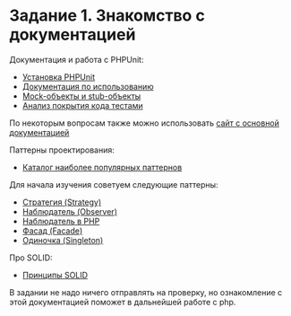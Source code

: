 # Задание 1. Знакомство с документацией

Документация и работа с PHPUnit:
* [Установка PHPUnit](https://phpunit.readthedocs.io/ru/latest/installation.html)
* [Документация по использованию](https://phpunit.readthedocs.io/ru/latest/writing-tests-for-phpunit.html)
* [Mock-объекты и stub-объекты](https://phpunit.readthedocs.io/ru/latest/test-doubles.html)
* [Анализ покрытия кода тестами](https://phpunit.readthedocs.io/ru/latest/code-coverage-analysis.html)

По некоторым вопросам также можно использовать [сайт с основной документацией](https://phpunit.readthedocs.io/ru/latest/index.html)

Паттерны проектирования:
* [Каталог наиболее популярных паттернов](https://refactoring.guru/ru/design-patterns/catalog)

Для начала изучения советуем следующие паттерны:
* [Стратегия (Strategy)](https://refactoring.guru/ru/design-patterns/strategy)
* [Наблюдатель (Observer)](https://refactoring.guru/ru/design-patterns/observer)
* [Наблюдатель в PHP](https://designpatternsphp.readthedocs.io/ru/latest/Behavioral/Observer/README.html)
* [Фасад (Facade)](https://refactoring.guru/ru/design-patterns/facade)
* [Одиночка (Singleton)](https://refactoring.guru/ru/design-patterns/singleton)

Про SOLID:
* [Принципы SOLID](https://medium.com/webbdev/solid-4ffc018077da)

В задании не надо ничего отправлять на проверку, но ознакомление с этой документацией поможет в дальнейшей работе с php.
